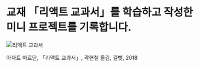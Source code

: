 # 교재 「리액트 교과서」를 학습하고 작성한 미니 프로젝트를 기록합니다.

![리액트 교과서](https://shopping-phinf.pstatic.net/main_3243613/32436139938.20220527055911.jpg?type=w300)

아자트 마르단, 「리액트 교과서」, 곽현철 옮김, 길벗, 2018